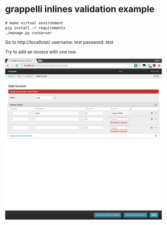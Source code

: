 # grappelli inlines validation example


```
# make virtual environment
pip install -r requirements
./manage.py runserver
```

Go to http://localhost/
username: test
password: test

Try to add an invoice with one row.

![Inline validaton error](2015-09-11-112702_1001x1028_scrot.png)
